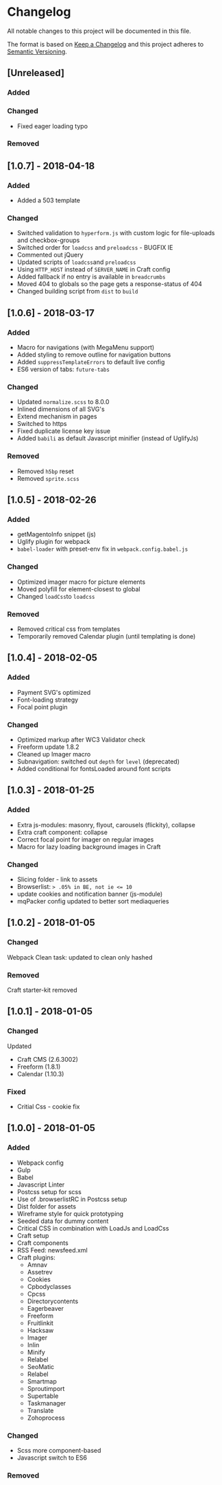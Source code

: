 # Changelog
All notable changes to this project will be documented in this file.

The format is based on [Keep a Changelog](http://keepachangelog.com/en/1.0.0/)
and this project adheres to [Semantic Versioning](http://semver.org/spec/v2.0.0.html).


## [Unreleased]
### Added
### Changed
- Fixed eager loading typo
### Removed

## [1.0.7] - 2018-04-18
### Added
- Added a 503 template

### Changed
- Switched validation to `hyperform.js` with custom logic for file-uploads and checkbox-groups
- Switched order for `loadcss` and `preloadcss` - BUGFIX IE
- Commented out jQuery
- Updated scripts of `loadcss`and `preloadcss`
- Using `HTTP_HOST` instead of `SERVER_NAME` in Craft config
- Added fallback if no entry is available in `breadcrumbs`
- Moved 404 to globals so the page gets a response-status of 404
- Changed building script from `dist` to `build`


## [1.0.6] - 2018-03-17
### Added
- Macro for navigations (with MegaMenu support)
- Added styling to remove outline for navigation buttons
- Added `suppressTemplateErrors` to default live config
- ES6 version of tabs: `future-tabs`

### Changed
- Updated `normalize.scss` to 8.0.0
- Inlined dimensions of all SVG's
- Extend mechanism in pages
- Switched to https
- Fixed duplicate license key issue
- Added `babili` as default Javascript minifier (instead of UglifyJs)

### Removed
- Removed `h5bp` reset
- Removed `sprite.scss`

## [1.0.5] - 2018-02-26
### Added
- getMagentoInfo snippet (js)
- Uglify plugin for webpack
- `babel-loader` with preset-env fix in `webpack.config.babel.js`

### Changed
- Optimized imager macro for picture elements
- Moved polyfill for element-closest to global
- Changed `loadCss`to `loadcss`

### Removed
- Removed critical css from templates
- Temporarily removed Calendar plugin (until templating is done)


## [1.0.4] - 2018-02-05
### Added
- Payment SVG's optimized
- Font-loading strategy
- Focal point plugin

### Changed
- Optimized markup after WC3 Validator check
- Freeform update 1.8.2
- Cleaned up Imager macro
- Subnavigation: switched out `depth` for `level` (deprecated)
- Added conditional for fontsLoaded around font scripts

## [1.0.3] - 2018-01-25
### Added
- Extra js-modules: masonry, flyout, carousels (flickity), collapse
- Extra craft component: collapse
- Correct focal point for imager on regular images
- Macro for lazy loading background images in Craft

### Changed
- Slicing folder - link to assets
- Browserlist: `> .05% in BE, not ie <= 10`
- update cookies and notification banner (js-module)
- mqPacker config updated to better sort mediaqueries

## [1.0.2] - 2018-01-05
### Changed
Webpack Clean task: updated to clean only hashed

### Removed
Craft starter-kit removed

## [1.0.1] - 2018-01-05
### Changed
Updated
- Craft CMS (2.6.3002)
- Freeform (1.8.1)
- Calendar (1.10.3)

### Fixed
- Critial Css - cookie fix

## [1.0.0] - 2018-01-05
### Added
- Webpack config
- Gulp
- Babel
- Javascript Linter
- Postcss setup for scss
- Use of .browserlistRC in Postcss setup
- Dist folder for assets
- Wireframe style for quick prototyping
- Seeded data for dummy content
- Critical CSS in combination with LoadJs and LoadCss
- Craft setup
- Craft components
- RSS Feed: newsfeed.xml
- Craft plugins:
	- Amnav
	- Assetrev
	- Cookies
	- Cpbodyclasses
	- Cpcss
	- Directorycontents
	- Eagerbeaver
	- Freeform
	- Fruitlinkit
	- Hacksaw
	- Imager
	- Inlin
	- Minify
	- Relabel
	- SeoMatic
	- Relabel
	- Smartmap
	- Sproutimport
	- Supertable
	- Taskmanager
	- Translate
	- Zohoprocess

### Changed
- Scss more component-based
- Javascript switch to ES6

### Removed
